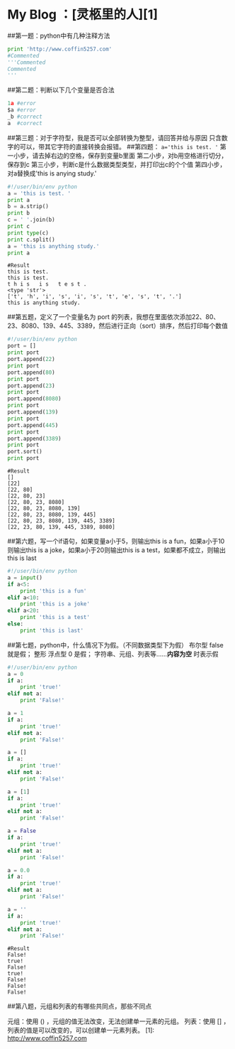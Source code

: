 My Blog ：[灵柩里的人][1]
==================================
##第一题：python中有几种注释方法
```python
print 'http://www.coffin5257.com'
#Commented
'''Commented
Commented
'''
```
##第二题：判断以下几个变量是否合法
```python
1a #error
$a #error
_b #correct 
a  #correct
```
##第三题：对于字符型，我是否可以全部转换为整型，请回答并给与原因
只含数字的可以，带其它字符的直接转换会报错。
##第四题：
`a='this is test. '`
第一小步，请去掉右边的空格，保存到变量b里面
第二小步，对b用空格进行切分，保存到c
第三小步，判断c是什么数据类型类型，并打印出c的个个值
第四小步，对a替换成'this is anying study.'
```python
#!/user/bin/env python
a = 'this is test. '
print a
b = a.strip()
print b
c = ' '.join(b)
print c
print type(c)
print c.split()
a = 'this is anything study.'
print a
```
```shell
#Result
this is test. 
this is test.
t h i s   i s   t e s t .
<type 'str'>
['t', 'h', 'i', 's', 'i', 's', 't', 'e', 's', 't', '.']
this is anything study.
```

##第五题，定义了一个变量名为 port 的列表，我想在里面依次添加22、80、23、8080、139、445、3389，然后进行正向（sort）排序，然后打印每个数值
```python
#!/user/bin/env python
port = []
print port
port.append(22)
print port
port.append(80)
print port
port.append(23)
print port
port.append(8080)
print port
port.append(139)
print port
port.append(445)
print port
port.append(3389)
print port
port.sort()
print port
```
```shell
#Result
[]
[22]
[22, 80]
[22, 80, 23]
[22, 80, 23, 8080]
[22, 80, 23, 8080, 139]
[22, 80, 23, 8080, 139, 445]
[22, 80, 23, 8080, 139, 445, 3389]
[22, 23, 80, 139, 445, 3389, 8080]
```
##第六题，写一个if语句，如果变量a小于5，则输出this is a fun，如果a小于10则输出this is a joke，如果a小于20则输出this is a test，如果都不成立，则输出this is last
```python
#!/user/bin/env python
a = input()
if a<5:
	print 'this is a fun'
elif a<10:
	print 'this is a joke'
elif a<20:
	print 'this is a test'
else:
	print 'this is last'
```
##第七题，python中，什么情况下为假。（不同数据类型下为假）
布尔型 false 就是假；
整形 浮点型 0 是假；
字符串、元组、列表等……**内容为空** 时表示假
```python
#!/user/bin/env python
a = 0
if a:
	print 'true!'
elif not a:
	print 'False!'

a = 1
if a:
	print 'true!'
elif not a:
	print 'False!'

a = []
if a:
	print 'true!'
elif not a:
	print 'False!'

a = [1]
if a:
	print 'true!'
elif not a:
	print 'False!'

a = False
if a:
	print 'true!'
elif not a:
	print 'False!'

a = 0.0
if a:
	print 'true!'
elif not a:
	print 'False!'

a = ''
if a:
	print 'true!'
elif not a:
	print 'False!'
```
```shell
#Result
False!
true!
False!
true!
False!
False!
False!
```
##第八题，元组和列表的有哪些共同点，那些不同点

元组：使用 () ，元组的值无法改变，无法创建单一元素的元组。
列表：使用 [] ，列表的值是可以改变的，可以创建单一元素列表。
  [1]: http://www.coffin5257.com